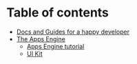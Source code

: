 # Table of contents

* [Docs and Guides for a happy developer](README.md)
* [The Apps Engine](the-apps-engine/README.md)
  * [Apps Engine tutorial](the-apps-engine/apps-engine-tutorial.md)
  * [UI Kit](the-apps-engine/ui-kit.md)


